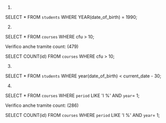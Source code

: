 1.

SELECT * FROM `students` WHERE YEAR(date_of_birth) = 1990;



2.

SELECT * FROM `courses` WHERE cfu > 10;

Verifico anche tramite count: (479)

SELECT COUNT(id) FROM `courses` WHERE cfu > 10;



3.

SELECT * FROM `students` WHERE year(date_of_birth) < current_date - 30;



4.

SELECT * FROM `courses` WHERE `period` LIKE 'I %' AND `year`= 1;

Verifico anche tramite count: (286)

SELECT COUNT(id) FROM `courses` WHERE `period` LIKE 'I %' AND `year`= 1;